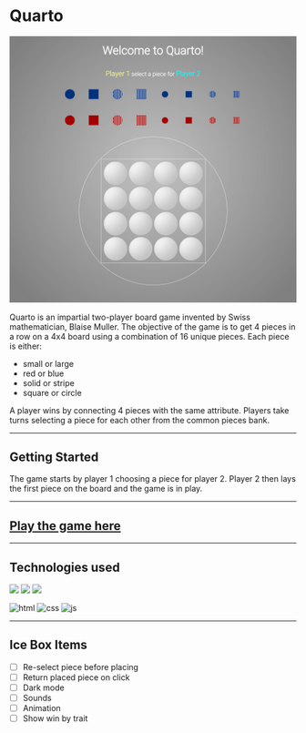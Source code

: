 # Quarto

![Quarto game on start](https://github.com/vanessa-konynenbelt/quarto/blob/main/quarto_demo.png)

Quarto is an impartial two-player board game invented by Swiss mathematician, Blaise Muller. The objective of the game is to get 4 pieces in a row on a 4x4 board using a combination of 16 unique pieces. Each piece is either: 

- small or large 
- red or blue
- solid or stripe
- square or circle
  
A player wins by connecting 4 pieces with the same attribute. Players take turns selecting a piece for each other from the common  pieces bank. 

---
## Getting Started 
The game starts by player 1 choosing a piece for player 2. Player 2 then lays the first piece on the board and the game is in play.

---

## [Play the game here](https://vanessa-konynenbelt.github.io/quarto/)

---

## Technologies used 

<img src="{https://img.shields.io/badge/HTML5-E34F26?style=for-the-badge&logo=html5&logoColor=white}"  />
<img src="{https://img.shields.io/badge/CSS3-1572B6?style=for-the-badge&logo=css3&logoColor=white}"  />
<img src="{https://img.shields.io/badge/JavaScript-323330?style=for-the-badge&logo=javascript&logoColor=F7DF1E}"  />

![html](https://img.shields.io/badge/HTML5-E34F26?style=for-the-badge&logo=html5&logoColor=white)
![css](https://img.shields.io/badge/CSS3-1572B6?style=for-the-badge&logo=css3&logoColor=white)
![js]({https://img.shields.io/badge/JavaScript-323330?style=for-the-badge&logo=javascript&logoColor=F7DF1E})

---

## Ice Box Items 

- [ ] Re-select piece before placing
- [ ] Return placed piece on click
- [ ] Dark mode
- [ ] Sounds
- [ ] Animation 
- [ ] Show win by trait
